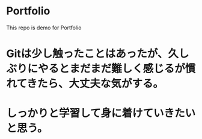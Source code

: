 # Portfolio
This repo is demo for Portfolio
# Gitは少し触ったことはあったが、久しぶりにやるとまだまだ難しく感じるが慣れてきたら、大丈夫な気がする。
# しっかりと学習して身に着けていきたいと思う。

